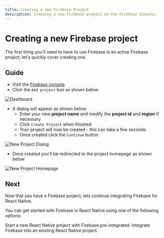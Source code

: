 ```yaml
---
title: Creating a new Firebase Project
description: Creating a new Firebase project on the Firebase Console.
---
```


# Creating a new Firebase project

The first thing you'll need to have to use Firebase is an active Firebase project; let's quickly cover creating one.

## Guide

- Visit the [Firebase console](https://firebase.google.com/console?utm_source=invertase&utm_medium=react-native-firebase&utm_campaign=quick-start)
- Click the `Add project` box as shown below:

![Dashboard](https://i.imgur.com/ZsSH1bJ.png)

- A dialog will appear as shown below
  - Enter your new **project name** and modify the **project id** and **region** if necessary
  - Click `Create Project` when finished
  - Your project will now be created - this can take a few seconds
  - Once created click the `Continue` button

![New Project Dialog](https://i.imgur.com/50I2bvj.png)

- Once created you'll be redirected to the project homepage as shown below

![New Project Homepage](https://i.imgur.com/vebPTf1.png)

## Next

Now that you have a Firebase project; lets continue integrating Firebase for React Native.

You can get started with Firebase in React Native using one of the following options:

<Grid>
	<Block
		title="New Projects"
		to="/quick-start/new-project"
		icon="fiber_new"
		color="#4CAF50"
	>
		Start a new React Native project with Firebase pre-integrated.
  	</Block>
	<Block
		title="Existing Projects"
		to="/quick-start/existing-project"
		icon="forward"
		color="#ffc107"
	>
		Integrate Firebase into an existing React Native project.
  	</Block>
</Grid>

